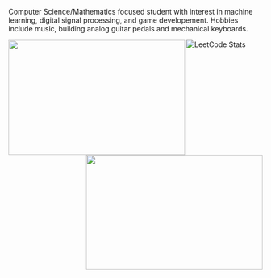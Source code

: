 Computer Science/Mathematics focused student with interest in machine learning, digital signal processing, and game developement. Hobbies include music, building analog guitar pedals and mechanical keyboards.

<img align ="left" img width="350" height="228" src="https://github-readme-stats.vercel.app/api?username=bsumser&show_icons=true&theme=gruvbox">

<img align = "right" img width="350" height="228" src="https://github-readme-stats.vercel.app/api/top-langs/?username=bsumser&theme=gruvbox&layout=compact">

![LeetCode Stats](https://leetcard.jacoblin.cool/bsumser?cache=0&theme=dark&font=Source%20Code%20Pro)

<!--
**bsumser/bsumser** is a ✨ _special_ ✨ repository because its `README.md` (this file) appears on your GitHub profile.

Here are some ideas to get you started:

- 🔭 I’m currently working on ...
- 🌱 I’m currently learning ...
- 👯 I’m looking to collaborate on ...
- 🤔 I’m looking for help with ...
- 💬 Ask me about ...
- 📫 How to reach me: ...
- 😄 Pronouns: ...
- ⚡ Fun fact: ...
-->
